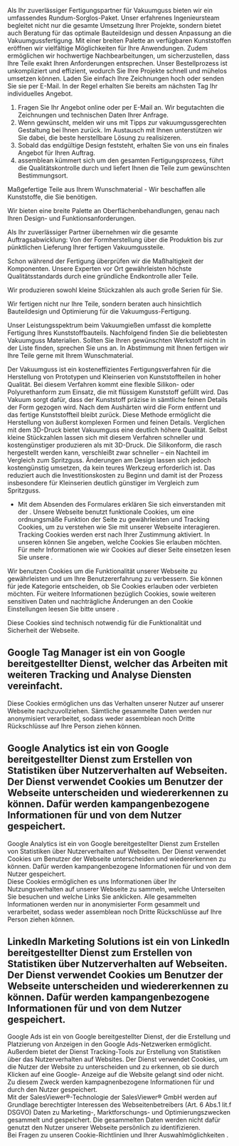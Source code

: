 

Als Ihr zuverlässiger Fertigungspartner für Vakuumguss bieten wir ein
umfassendes Rundum-Sorglos-Paket. Unser erfahrenes Ingenieursteam begleitet
nicht nur die gesamte Umsetzung Ihrer Projekte, sondern bietet auch Beratung für
das optimale Bauteildesign und dessen Anpassung an die Vakuumgussfertigung. Mit
einer breiten Palette an verfügbaren Kunststoffen eröffnen wir vielfältige
Möglichkeiten für Ihre Anwendungen. Zudem ermöglichen wir hochwertige
Nachbearbeitungen, um sicherzustellen, dass Ihre Teile exakt Ihren Anforderungen
entsprechen. Unser Bestellprozess ist unkompliziert und effizient, wodurch Sie
Ihre Projekte schnell und mühelos umsetzen können. Laden Sie einfach Ihre
Zeichnungen hoch oder senden Sie sie per E-Mail. In der Regel erhalten Sie
bereits am nächsten Tag Ihr individuelles Angebot.

  1. Fragen Sie Ihr Angebot online oder per E-Mail an. Wir begutachten die Zeichnungen und technischen Daten Ihrer Anfrage.
  2. Wenn gewünscht, melden wir uns mit Tipps zur vakuumguss­gerechten Gestaltung bei Ihnen zurück. Im Austausch mit Ihnen unterstützen wir Sie dabei, die beste herstellbare Lösung zu realisizeren.
  3. Sobald das endgültige Design feststeht, erhalten Sie von uns ein finales Angebot für Ihren Auftrag.
  4. assemblean kümmert sich um den gesamten Fertigungs­prozess, führt die Qualitäts­kontrolle durch und liefert Ihnen die Teile zum gewünschten Bestimmungsort.

Maßgefertige Teile aus Ihrem Wunschmaterial - Wir beschaffen alle Kunststoffe,
die Sie benötigen.

Wir bieten eine breite Palette an Oberflächen­behandlungen, genau nach Ihren
Design- und Funktions­anforderungen.

Als Ihr zuverlässiger Partner übernehmen wir die gesamte Auftragsabwicklung: Von
der Formherstellung über die Produktion bis zur pünktlichen Lieferung Ihrer
fertigen Vakuumgussteile.

Schon während der Fertigung überprüfen wir die Maßhaltigkeit der Komponenten.
Unsere Experten vor Ort gewährleisten höchste Qualitätsstandards durch eine
gründliche Endkontrolle aller Teile.

Wir produzieren sowohl kleine Stückzahlen als auch große Serien für Sie.

Wir fertigen nicht nur Ihre Teile, sondern beraten auch hinsichtlich
Bauteildesign und Optimierung für die Vakuumguss-Fertigung.

Unser Leistungsspektrum beim Vakuumgießen umfasst die komplette Fertigung Ihres
Kunststoffbauteils. Nachfolgend finden Sie die beliebtesten Vakuumguss
Materialien. Sollten Sie Ihren gewünschten Werkstoff nicht in der Liste finden,
sprechen Sie uns an. In Abstimmung mit Ihnen fertigen wir Ihre Teile gerne mit
Ihrem Wunschmaterial.

Der Vakuumguss ist ein kosteneffizientes Fertigungsverfahren für die Herstellung
von Prototypen und Kleinserien von Kunststoffteilen in hoher Qualität. Bei
diesem Verfahren kommt eine flexible Silikon- oder Polyurethanform zum Einsatz,
die mit flüssigem Kunststoff gefüllt wird. Das Vakuum sorgt dafür, dass der
Kunststoff präzise in sämtliche feinen Details der Form gezogen wird. Nach dem
Aushärten wird die Form entfernt und das fertige Kunststoffteil bleibt zurück.
Diese Methode ermöglicht die Herstellung von äußerst komplexen Formen und feinen
Details. Verglichen mit dem 3D-Druck bietet Vakuumguss eine deutlich höhere
Qualität. Selbst kleine Stückzahlen lassen sich mit diesem Verfahren schneller
und kostengünstiger produzieren als mit 3D-Druck. Die Silikonform, die rasch
hergestellt werden kann, verschleißt zwar schneller – ein Nachteil im Vergleich
zum Spritzguss. Änderungen am Design lassen sich jedoch kostengünstig umsetzen,
da kein teures Werkzeug erforderlich ist. Das reduziert auch die
Investitionskosten zu Beginn und damit ist der Prozess insbesondere für
Kleinserien deutlich günstiger im Vergleich zum Spritzguss.

* Mit dem Absenden des Formulares erklären Sie sich einverstanden mit der .
Unsere Webseite benutzt funktionale Cookies, um eine ordnungsmäße Funktion der
Seite zu gewährleisten und Tracking Cookies, um zu verstehen wie Sie mit unserer
Webseite interagieren. Tracking Cookies werden erst nach Ihrer Zustimmung
aktiviert. In unseren können Sie angeben, welche Cookies Sie erlauben möchten.
Für mehr Informationen wie wir Cookies auf dieser Seite einsetzen lesen Sie
unsere .

Wir benutzen Cookies um die Funktionalität unserer Webseite zu gewährleisten und
um Ihre Benutzererfahrung zu verbessern. Sie können für jede Kategorie
entscheiden, ob Sie Cookies erlauben oder verbieten möchten. Für weitere
Informationen bezüglich Cookies, sowie weiteren sensitiven Daten und
nachträgliche Änderungen an den Cookie Einstellungen leesen Sie bitte unsere .

Diese Cookies sind technisch notwendig für die Funktionalität und Sicherheit der
Webseite.

Google Tag Manager ist ein von Google bereitgestellter Dienst, welcher das
Arbeiten mit weiteren Tracking und Analyse Diensten vereinfacht.  
---  
Diese Cookies ermöglichen uns das Verhalten unserer Nutzer auf unserer Webseite
nachzuvollziehen. Sämtliche gesammelte Daten werden nur anonymisiert
verarbeitet, sodass weder assemblean noch Dritte Rückschlüsse auf Ihre Person
ziehen können.

Google Analytics ist ein von Google bereitgestellter Dienst zum Erstellen von
Statistiken über Nutzerverhalten auf Webseiten. Der Dienst verwendet Cookies um
Benutzer der Webseite unterscheiden und wiedererkennen zu können. Dafür werden
kampangenbezogene Informationen für und von dem Nutzer gespeichert.  
---  
Google Analytics ist ein von Google bereitgestellter Dienst zum Erstellen von
Statistiken über Nutzerverhalten auf Webseiten. Der Dienst verwendet Cookies um
Benutzer der Webseite unterscheiden und wiedererkennen zu können. Dafür werden
kampangenbezogene Informationen für und von dem Nutzer gespeichert.  
Diese Cookies ermöglichen es uns Informationen über Ihr Nutzungsverhalten auf
unserer Webseite zu sammeln, welche Unterseiten Sie besuchen und welche Links
Sie anklicken. Alle gesammelten Informationen werden nur in anonymisierter Form
gesammelt und verarbeitet, sodass weder assemblean noch Dritte Rückschlüsse auf
Ihre Person ziehen können.

LinkedIn Marketing Solutions ist ein von LinkedIn bereitgestellter Dienst zum
Erstellen von Statistiken über Nutzerverhalten auf Webseiten. Der Dienst
verwendet Cookies um Benutzer der Webseite unterscheiden und wiedererkennen zu
können. Dafür werden kampangenbezogene Informationen für und von dem Nutzer
gespeichert.  
---  
Google Ads ist ein von Google bereitgestellter Dienst, der die Erstellung und
Platzierung von Anzeigen in den Google Ads-Netzwerken ermöglicht. Außerdem
bietet der Dienst Tracking-Tools zur Erstellung von Statistiken über das
Nutzerverhalten auf Websites. Der Dienst verwendet Cookies, um die Nutzer der
Website zu unterscheiden und zu erkennen, ob sie durch Klicken auf eine Google-
Anzeige auf die Website gelangt sind oder nicht. Zu diesem Zweck werden
kampagnenbezogene Informationen für und durch den Nutzer gespeichert.  
Mit der SalesViewer®-Technologie der SalesViewer® GmbH werden auf Grundlage
berechtigter Interessen des Webseitenbetreibers (Art. 6 Abs.1 lit.f DSGVO) Daten
zu Marketing-, Marktforschungs- und Optimierungszwecken gesammelt und
gespeichert. Die gesammelten Daten werden nicht dafür genutzt den Nutzer unserer
Webseite persönlich zu identifizieren.  
Bei Fragen zu unseren Cookie-Richtlinien und Ihrer Auswahlmöglichkeiten .

